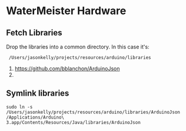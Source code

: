 WaterMeister Hardware
=====================

Fetch Libraries
---------------

Drop the libraries into a common directory. In this case it's:

```
 /Users/jasonkelly/projects/resources/arduino/libraries
```

1. https://github.com/bblanchon/ArduinoJson
1.

Symlink libraries
---

```
sudo ln -s /Users/jasonkelly/projects/resources/arduino/libraries/ArduinoJson /Applications/Arduino\ 3.app/Contents/Resources/Java/libraries/ArduinoJson
```
